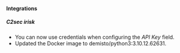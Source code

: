 
#### Integrations

##### C2sec irisk

- You can now use credentials when configuring the *API Key* field.
- Updated the Docker image to demisto/python3:3.10.12.62631.